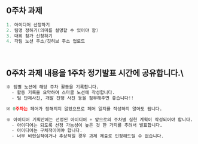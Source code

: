 ## 0주차 과제
```c++
1. 아이디어 선정하기
2. 팀명 정하기(의미를 설명할 수 있어야 함)
3. 대회 참가 신청하기
4. 각팀 노션 주소/깃허브 주소 업로드
```

<br/>


## 0주차 과제 내용을 1주차 정기발표 시간에 공유합니다.\
```python
※ 팀별 노션에 해당 주차 활동을 기록합니다.
  - 활동 기록을 요약하여 스마클 노션에 작성합니다.
  - 팀 단체사진, 개발 진행 사진 등을 첨부해주면 좋습니다!!

※ 0주차는 페어가 정해지지 않았으므로 페어 일지를 작성하지 않아도 됩니다.

※ 아이디어 기획안에는 선정된 아이디어 + 앞으로의 주차별 실현 계획이 작성되어야 합니다.
  - 아이디어는 되도록 선정 가능성이 높은 것 한 가지를 추려서 발표합니다.
  - 아이디어는 구체적이어야 합니다.
  - 너무 비현실적이거나 추상적일 경우 과제 제출로 인정해드릴 수 없습니다.
```
